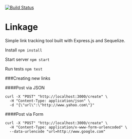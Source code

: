 [![Build Status](https://travis-ci.org/andruu/linkage.svg?branch=master)](https://travis-ci.org/andruu/linkage)

# Linkage

Simple link tracking tool built with Express.js and Sequelize.


Install `npm install`

Start server `npm start`

Run tests `npm test`

###Creating new links

####Post via JSON

	curl -X "POST" "http://localhost:3000/create" \
	  -H "Content-Type: application/json" \
	  -d "{\"url\":\"http://www.yahoo.com\"}"

####Post via Form

	curl -X "POST" "http://localhost:3000/create" \
	  -H "Content-Type: application/x-www-form-urlencoded" \
	  --data-urlencode "url=http://www.google.com"

